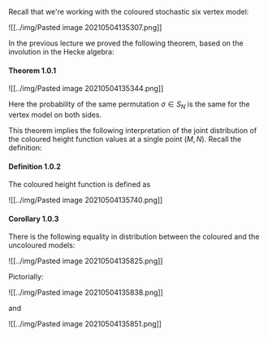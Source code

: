 Recall that we're working with the coloured stochastic six vertex model:

![[../img/Pasted image 20210504135307.png]]

In the previous lecture we proved the following theorem, based on the involution in the Hecke algebra:

#### Theorem 1.0.1

![[../img/Pasted image 20210504135344.png]]

Here the probability of the same permutation $\sigma\in S_N$ is the same for the vertex model on both sides.

This theorem implies the following interpretation of the joint distribution of the coloured height function values at a single point $(M,N)$. Recall the definition:

#### Definition 1.0.2

The coloured height function is defined as

![[../img/Pasted image 20210504135740.png]]

#### Corollary 1.0.3

There is the following equality in distribution between the coloured and the uncoloured models:

![[../img/Pasted image 20210504135825.png]]

Pictorially:

![[../img/Pasted image 20210504135838.png]]

and

![[../img/Pasted image 20210504135851.png]]
